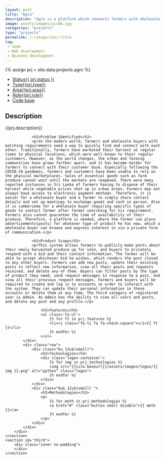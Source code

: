 ```yaml
---
layout: post
title: "Agro"
description: "Agro is a platform which connects farmers with wholesale buyers. This system allows farmers to publicly make posts about their newly harvested produce up for sale, and buyers to privately respond with a bid and their contact information"
image: assets/images/pic06.jpg
categories: "projects"
type: "projects"
permalink: /:categories/:title
tag:
 - node
 - Web development
 - Backend development
---
```


{% assign prj = site.data.projects.agro %}
<div id="main">
	<section id='second'>
		<div class="inner no-padding">
			<div class="tag-container">
                    <ul class="actions">
                        <li><a href="#" class="button special small disable">Status</a><a href="#" class="button small disable">{{ prj.status }}</a></li>
                        <li><a href="#" class="button special small disable">Type</a><a href="#" class="button small disable">{{prj.type}}</a></li>
                        <li><a href="#" class="button special small disable">Area</a><a href="#" class="button small disable">{{prj.area}}</a></li>
						<li><a href="#" class="button special small disable">Role</a><a href="#" class="button small disable">{{prj.role}}</a></li>
						<li><a href="#" class="button special small disable"><i class="fab fa-github"></i></a><a href="{{prj.code}}" class="button small">Code base</a></li>
                    </ul>
            </div>
			<div>
				<h2>Description</h2>
				<p>{{prj.description}}</p>
				
				<h2>Problem Identified</h2>
				<p>In the modern world, farmers and wholesale buyers with matching requirements need a way to quickly find and connect with each other. Traditionally, farmers have marketed their harvest at regular times in physical locations, which were well-known to their regular customers. However, as the world changes, the urban and farming communities have grown farther apart, and it has become harder for farmers to connect with their customer base. Especially following the COVID-19 pandemic, farmers and customers have been unable to rely on the physical marketplaces. Sales of essential goods such as farm produce cannot wait until the markets are reopened. There were many reported instances in Sri Lanka of farmers having to dispose of their harvest while vegetable prices shot up in urban areas. Farmers may not always have access to electronic payment methods. Therefore, it is easier for a wholesale buyer and a farmer to simply share contact details and set up meetings to exchange goods and cash in person. Also it is cumbersome for a wholesale buyer requiring specific types of goods to contact farmer after farmer searching for his requirement. Farmers also cannot guarantee the time of availability of their produce. Therefore, a platform is needed, where the farmer can place advertisements(posts) for whatever type of product he has now, which a wholesale buyer can browse and express interest in via a private form of communication.</p>

				<h2>Product Scope</h2>
				<p>This system allows farmers to publicly make posts about their newly harvested produce up for sale, and buyers to privately respond with a bid and their contact information. The farmer will be able to accept whichever bid he wishes, which renders the post closed to any other buyers. Farmers can add new posts, update their existing posts to reflect new information, view all their posts and requests received, and delete any of them. Buyers can filter posts by the type of product they need, send request messages in response to a post, and view all their previous request messages. Farmers and buyers will be required to create and log in to accounts in order to interact with the system. They can update their personal information in these accounts or delete them at any time. The third category of registered user is Admin. An Admin has the ability to view all users and posts, and delete any post and any profile.</p>

					<h3>Features</h3>
					<ul class='fa-ul'>
						{% for ft in prj.features %}
						<li><i class="fa-li fa fa-check-square"></i>{{ ft }}</li>
						{% endfor %}
					</ul>
			</div>
			<div class="row">
				<div class="6u 12u$(small)">
					<h3>Technologies</h3>
					<div class='logos-container'>
						{% for img in prj.technologies %}
						<img src="{{site.baseurl}}/assets/images/logos/{{ img }}.png" alt="python" class="logos">
						{% endfor %}
					</div>
				</div>
				<div class="6u$ 12u$(small) ">
					<h3>Methodologies</h3>
					<p>
						{% for meth in prj.methodologies %}
						<a href="#" class="button small disable">{{ meth }}</a>
						{% endfor %}
					</p>
				</div>
			</div>
		</div>
	</section>
	<section id='third'>
		<div class="inner no-padding">
		</div>
	</section>
</div>



	

